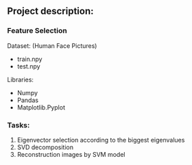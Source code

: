 ## Project description:

### Feature Selection

Dataset: (Human Face Pictures)
  - train.npy
  - test.npy

Libraries:
  - Numpy
  - Pandas
  - Matplotlib.Pyplot

### Tasks:
1. Eigenvector selection according to the biggest eigenvalues
2. SVD decomposition
3. Reconstruction images by SVM model

